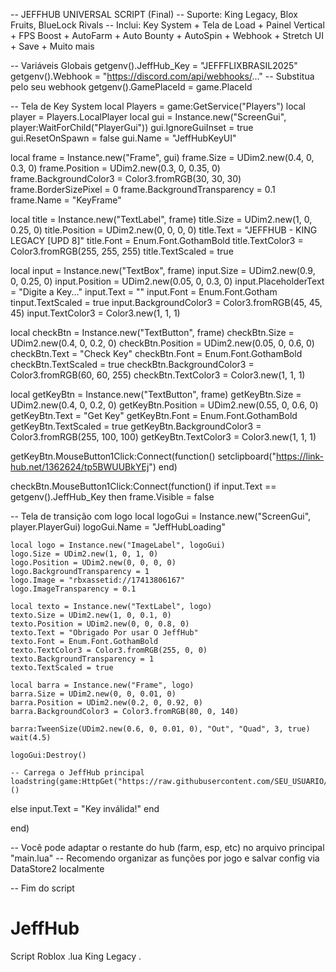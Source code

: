 -- JEFFHUB UNIVERSAL SCRIPT (Final) -- Suporte: King Legacy, Blox Fruits, BlueLock Rivals -- Inclui: Key System + Tela de Load + Painel Vertical + FPS Boost + AutoFarm + Auto Bounty + AutoSpin + Webhook + Stretch UI + Save + Muito mais

-- Variáveis Globais getgenv().JeffHub_Key = "JEFFFLIXBRASIL2025" getgenv().Webhook = "https://discord.com/api/webhooks/..." -- Substitua pelo seu webhook getgenv().GamePlaceId = game.PlaceId

-- Tela de Key System local Players = game:GetService("Players") local player = Players.LocalPlayer local gui = Instance.new("ScreenGui", player:WaitForChild("PlayerGui")) gui.IgnoreGuiInset = true gui.ResetOnSpawn = false gui.Name = "JeffHubKeyUI"

local frame = Instance.new("Frame", gui) frame.Size = UDim2.new(0.4, 0, 0.3, 0) frame.Position = UDim2.new(0.3, 0, 0.35, 0) frame.BackgroundColor3 = Color3.fromRGB(30, 30, 30) frame.BorderSizePixel = 0 frame.BackgroundTransparency = 0.1 frame.Name = "KeyFrame"

local title = Instance.new("TextLabel", frame) title.Size = UDim2.new(1, 0, 0.25, 0) title.Position = UDim2.new(0, 0, 0, 0) title.Text = "JEFFHUB - KING LEGACY [UPD 8]" title.Font = Enum.Font.GothamBold title.TextColor3 = Color3.fromRGB(255, 255, 255) title.TextScaled = true

local input = Instance.new("TextBox", frame) input.Size = UDim2.new(0.9, 0, 0.25, 0) input.Position = UDim2.new(0.05, 0, 0.3, 0) input.PlaceholderText = "Digite a Key..." input.Text = "" input.Font = Enum.Font.Gotham tinput.TextScaled = true input.BackgroundColor3 = Color3.fromRGB(45, 45, 45) input.TextColor3 = Color3.new(1, 1, 1)

local checkBtn = Instance.new("TextButton", frame) checkBtn.Size = UDim2.new(0.4, 0, 0.2, 0) checkBtn.Position = UDim2.new(0.05, 0, 0.6, 0) checkBtn.Text = "Check Key" checkBtn.Font = Enum.Font.GothamBold checkBtn.TextScaled = true checkBtn.BackgroundColor3 = Color3.fromRGB(60, 60, 255) checkBtn.TextColor3 = Color3.new(1, 1, 1)

local getKeyBtn = Instance.new("TextButton", frame) getKeyBtn.Size = UDim2.new(0.4, 0, 0.2, 0) getKeyBtn.Position = UDim2.new(0.55, 0, 0.6, 0) getKeyBtn.Text = "Get Key" getKeyBtn.Font = Enum.Font.GothamBold getKeyBtn.TextScaled = true getKeyBtn.BackgroundColor3 = Color3.fromRGB(255, 100, 100) getKeyBtn.TextColor3 = Color3.new(1, 1, 1)

getKeyBtn.MouseButton1Click:Connect(function() setclipboard("https://link-hub.net/1362624/tp5BWUUBkYEj") end)

checkBtn.MouseButton1Click:Connect(function() if input.Text == getgenv().JeffHub_Key then frame.Visible = false

-- Tela de transição com logo
    local logoGui = Instance.new("ScreenGui", player.PlayerGui)
    logoGui.Name = "JeffHubLoading"

    local logo = Instance.new("ImageLabel", logoGui)
    logo.Size = UDim2.new(1, 0, 1, 0)
    logo.Position = UDim2.new(0, 0, 0, 0)
    logo.BackgroundTransparency = 1
    logo.Image = "rbxassetid://17413806167"
    logo.ImageTransparency = 0.1

    local texto = Instance.new("TextLabel", logo)
    texto.Size = UDim2.new(1, 0, 0.1, 0)
    texto.Position = UDim2.new(0, 0, 0.8, 0)
    texto.Text = "Obrigado Por usar O JeffHub"
    texto.Font = Enum.Font.GothamBold
    texto.TextColor3 = Color3.fromRGB(255, 0, 0)
    texto.BackgroundTransparency = 1
    texto.TextScaled = true

    local barra = Instance.new("Frame", logo)
    barra.Size = UDim2.new(0, 0, 0.01, 0)
    barra.Position = UDim2.new(0.2, 0, 0.92, 0)
    barra.BackgroundColor3 = Color3.fromRGB(80, 0, 140)

    barra:TweenSize(UDim2.new(0.6, 0, 0.01, 0), "Out", "Quad", 3, true)
    wait(4.5)

    logoGui:Destroy()

    -- Carrega o JeffHub principal
    loadstring(game:HttpGet("https://raw.githubusercontent.com/SEU_USUARIO/JeffHub/main/main.lua"))()
else
    input.Text = "Key inválida!"
end

end)

-- Você pode adaptar o restante do hub (farm, esp, etc) no arquivo principal "main.lua" -- Recomendo organizar as funções por jogo e salvar config via DataStore2 localmente

-- Fim do script

# JeffHub
Script Roblox .lua King Legacy .
